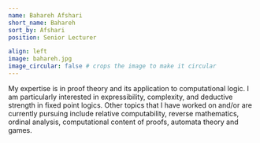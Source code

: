 ```yaml
---
name: Bahareh Afshari
short_name: Bahareh
sort_by: Afshari
position: Senior Lecturer

align: left
image: bahareh.jpg
image_circular: false # crops the image to make it circular
---
```

My expertise is in proof theory and its application to computational logic. I am particularly interested in expressibility, complexity, and deductive strength in fixed point logics. Other topics that I have worked on and/or are currently pursuing include relative computability, reverse mathematics, ordinal analysis, computational content of proofs, automata theory and games.